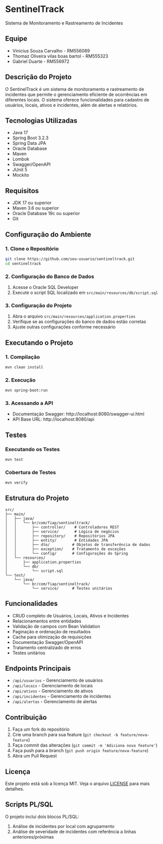 # SentinelTrack

Sistema de Monitoramento e Rastreamento de Incidentes

## Equipe
- Vinicius Souza Carvalho - RM556089
- Thomaz Oliveira vilas boas bartol - RM555323
- Gabriel Duarte - RM556972

## Descrição do Projeto
O SentinelTrack é um sistema de monitoramento e rastreamento de incidentes que permite o gerenciamento eficiente de ocorrências em diferentes locais. O sistema oferece funcionalidades para cadastro de usuários, locais, ativos e incidentes, além de alertas e relatórios.

## Tecnologias Utilizadas
- Java 17
- Spring Boot 3.2.3
- Spring Data JPA
- Oracle Database
- Maven
- Lombok
- Swagger/OpenAPI
- JUnit 5
- Mockito

## Requisitos
- JDK 17 ou superior
- Maven 3.6 ou superior
- Oracle Database 19c ou superior
- Git

## Configuração do Ambiente

### 1. Clone o Repositório
```bash
git clone https://github.com/seu-usuario/sentineltrack.git
cd sentineltrack
```

### 2. Configuração do Banco de Dados
1. Acesse o Oracle SQL Developer
2. Execute o script SQL localizado em `src/main/resources/db/script.sql`

### 3. Configuração do Projeto
1. Abra o arquivo `src/main/resources/application.properties`
2. Verifique se as configurações do banco de dados estão corretas
3. Ajuste outras configurações conforme necessário

## Executando o Projeto

### 1. Compilação
```bash
mvn clean install
```

### 2. Execução
```bash
mvn spring-boot:run
```

### 3. Acessando a API
- Documentação Swagger: http://localhost:8080/swagger-ui.html
- API Base URL: http://localhost:8080/api

## Testes

### Executando os Testes
```bash
mvn test
```

### Cobertura de Testes
```bash
mvn verify
```

## Estrutura do Projeto
```
src/
├── main/
│   ├── java/
│   │   └── br/com/fiap/sentineltrack/
│   │       ├── controller/    # Controladores REST
│   │       ├── service/       # Lógica de negócios
│   │       ├── repository/    # Repositórios JPA
│   │       ├── entity/        # Entidades JPA
│   │       ├── dto/          # Objetos de transferência de dados
│   │       ├── exception/    # Tratamento de exceções
│   │       └── config/       # Configurações do Spring
│   └── resources/
│       ├── application.properties
│       └── db/
│           └── script.sql
└── test/
    └── java/
        └── br/com/fiap/sentineltrack/
            └── service/      # Testes unitários
```

## Funcionalidades
- CRUD completo de Usuários, Locais, Ativos e Incidentes
- Relacionamentos entre entidades
- Validação de campos com Bean Validation
- Paginação e ordenação de resultados
- Cache para otimização de requisições
- Documentação Swagger/OpenAPI
- Tratamento centralizado de erros
- Testes unitários

## Endpoints Principais
- `/api/usuarios` - Gerenciamento de usuários
- `/api/locais` - Gerenciamento de locais
- `/api/ativos` - Gerenciamento de ativos
- `/api/incidentes` - Gerenciamento de incidentes
- `/api/alertas` - Gerenciamento de alertas

## Contribuição
1. Faça um fork do repositório
2. Crie uma branch para sua feature (`git checkout -b feature/nova-feature`)
3. Faça commit das alterações (`git commit -m 'Adiciona nova feature'`)
4. Faça push para a branch (`git push origin feature/nova-feature`)
5. Abra um Pull Request

## Licença
Este projeto está sob a licença MIT. Veja o arquivo [LICENSE](LICENSE) para mais detalhes.

## Scripts PL/SQL
O projeto inclui dois blocos PL/SQL:
1. Análise de incidentes por local com agrupamento
2. Análise de severidade de incidentes com referência a linhas anteriores/próximas
